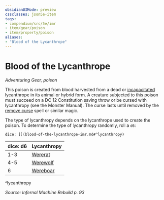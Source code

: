 ```yaml
---
obsidianUIMode: preview
cssclasses: json5e-item
tags:
- compendium/src/5e/imr
- item/gear/poison
- item/property/poison
aliases: 
- "Blood of the Lycanthrope"
---
```

# Blood of the Lycanthrope
*Adventuring Gear, poison*  


This poison is created from blood harvested from a dead or [incapacitated](/Systems/5e/rules/conditions.md#incapacitated) lycanthrope in its animal or hybrid form. A creature subjected to this poison must succeed on a DC 12 Constitution saving throw or be cursed with lycanthropy (see the Monster Manual). The curse lasts until removed by the [remove curse](/Systems/5e/spells/remove-curse.md) spell or similar magic.

The type of lycanthropy depends on the lycanthrope used to create the poison. To determine the type of lycanthropy randomly, roll a `d6`:

`dice: [](blood-of-the-lycanthrope-imr.md#^lycanthropy)`

| dice: d6 | Lycanthropy |
|----------|-------------|
| 1-3 | [Wererat](/Systems/5e/bestiary/humanoid/wererat.md) |
| 4-5 | [Werewolf](/Systems/5e/bestiary/humanoid/werewolf.md) |
| 6 | [Wereboar](/Systems/5e/bestiary/humanoid/wereboar.md) |
^lycanthropy

*Source: Infernal Machine Rebuild p. 93*